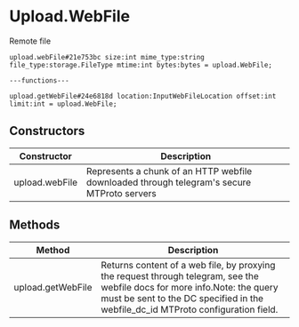 # Upload.WebFile
Remote file

```
upload.webFile#21e753bc size:int mime_type:string file_type:storage.FileType mtime:int bytes:bytes = upload.WebFile;

---functions---

upload.getWebFile#24e6818d location:InputWebFileLocation offset:int limit:int = upload.WebFile;
```

## Constructors
| Constructor | Description |
| ---- | ----------- |
| upload.webFile | Represents a chunk of an HTTP webfile downloaded through telegram's secure MTProto servers |


## Methods
| Method | Description |
| ---- | ----------- |
| upload.getWebFile | Returns content of a web file, by proxying the request through telegram, see the webfile docs for more info.Note: the query must be sent to the DC specified in the webfile_dc_id MTProto configuration field. |


